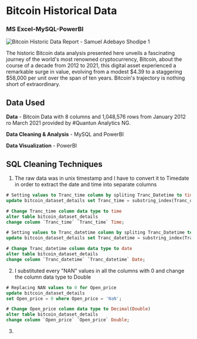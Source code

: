 # Bitcoin Historical Data
### MS Excel-MySQL-PowerBI
![Bitcoin Historic Data Report - Samuel Adebayo Shodipe 1](https://github.com/bayoshodipe/Bitcoin-Historical-Data/assets/8863358/3741b760-2b87-43b0-8ee4-11187c641547)

The historic Bitcoin data analysis presented here unveils a fascinating journey of the world's most renowned cryptocurrency, Bitcoin, about the course of a decade from 2012 to 2021, this digital asset experienced a remarkable surge in value, evolving from a modest $4.39 to a staggering $58,000 per unit over the span of ten years. Bitcoin's trajectory is nothing short of extraordinary.

## Data Used

**Data** - Bitcoin Data with 8 columns and 1,048,576 rows from January 2012 ro March 2021 provided by #Quantun Analytics NG.

**Data Cleaning & Analysis** - MySQL and PowerBI

**Data Visualization** - PowerBI

## SQL Cleaning Techniques
1. The raw data was in unix timestamp and I have to convert it to Timedate in order to extract the date and time into separate columns

```sql
# Setting values to Tranc_time column by spliting Tranc_Datetime to time
update bitcoin_dataset_details set Tranc_time = substring_index(Tranc_datetime, ' ', -1);

# Change Tranc_time column data type to time
alter table bitcoin_dataset_details 
change column `Tranc_time` `Tranc_time` Time;

# Setting values to Tranc_datetime column by spliting Tranc_Datetime to date
update bitcoin_dataset_details set Tranc_datetime = substring_index(Tranc_datetime, ' ', 1);

# Change Tranc_datetime column data type to date
alter table bitcoin_dataset_details 
change column `Tranc_datetime` `Tranc_datetime` Date;

```

2. I substituted every "NAN" values in all the columns with 0 and change the column data type to Double

```sql
# Replacing NAN values to 0 for Open_price
update bitcoin_dataset_details 
set Open_price = 0 where Open_price = 'NaN';

# Change Open_price column data type to Decimal(Double)
alter table bitcoin_dataset_details 
change column `Open_price` `Open_price` Double;

```


3. 
